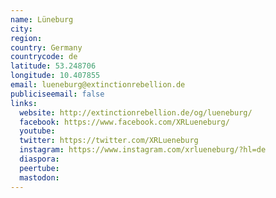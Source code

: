 ```yaml
---
name: Lüneburg
city:
region:
country: Germany
countrycode: de
latitude: 53.248706
longitude: 10.407855
email: lueneburg@extinctionrebellion.de
publiciseemail: false
links:
  website: http://extinctionrebellion.de/og/lueneburg/
  facebook: https://www.facebook.com/XRLueneburg/
  youtube:
  twitter: https://twitter.com/XRLueneburg
  instagram: https://www.instagram.com/xrlueneburg/?hl=de
  diaspora:
  peertube:
  mastodon:
---
```

